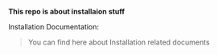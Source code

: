 **This repo is about installaion stuff**

Installation Documentation:

> You can find here about Installation related documents
